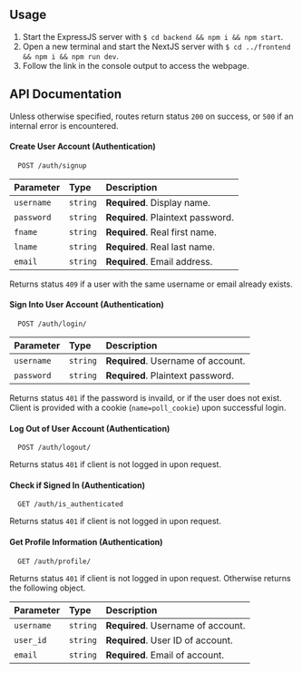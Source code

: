 ## Usage

1. Start the ExpressJS server with `$ cd backend && npm i && npm start`.
2. Open a new terminal and start the NextJS server with `$ cd ../frontend && npm i && npm run dev`.
3. Follow the link in the console output to access the webpage.


## API Documentation

Unless otherwise specified, routes return status `200` on success, or `500` if an internal error is encountered.

#### Create User Account (Authentication)

```http
  POST /auth/signup
```

| Parameter | Type     | Description                |
| :-------- | :------- | :------------------------- |
| `username` | `string` | **Required**. Display name. |
| `password` | `string` | **Required**. Plaintext password. |
| `fname` | `string` | **Required**. Real first name. |
| `lname` | `string` | **Required**. Real last name. |
| `email` | `string` | **Required**. Email address. |

Returns status `409` if a user with the same username or email already exists.

#### Sign Into User Account (Authentication)

```http
  POST /auth/login/
```

| Parameter | Type     | Description                       |
| :-------- | :------- | :-------------------------------- |
| `username`      | `string` | **Required**. Username of account. |
| `password`      | `string` | **Required**. Plaintext password. |

Returns status `401` if the password is invaild, or if the user does not exist. Client is provided with a cookie (`name=poll_cookie`) upon successful login.

#### Log Out of User Account (Authentication)

```http
  POST /auth/logout/
```
Returns status `401` if client is not logged in upon request.

#### Check if Signed In (Authentication)

```http
  GET /auth/is_authenticated
```
Returns status `401` if client is not logged in upon request.

#### Get Profile Information (Authentication)

```http
  GET /auth/profile/
```
Returns status `401` if client is not logged in upon request. Otherwise returns the following object.

| Parameter | Type     | Description                       |
| :-------- | :------- | :-------------------------------- |
| `username`      | `string` | **Required**. Username of account. |
| `user_id`      | `string` | **Required**. User ID of account. |
| `email`      | `string` | **Required**. Email of account. |

